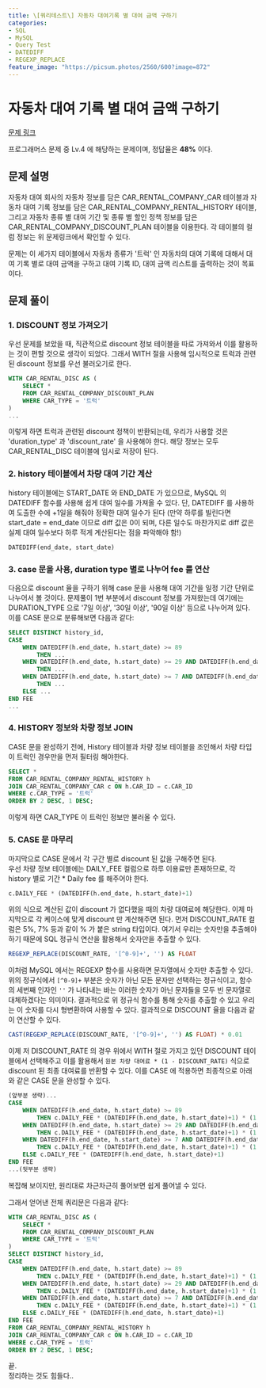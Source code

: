```yaml
---
title: \[쿼리테스트\] 자동차 대여기록 별 대여 금액 구하기
categories:
- SQL
- MySQL
- Query Test
- DATEDIFF
- REGEXP_REPLACE
feature_image: "https://picsum.photos/2560/600?image=872"
---
```


# 자동차 대여 기록 별 대여 금액 구하기
[문제 링크](https://school.programmers.co.kr/learn/courses/30/lessons/151141)

프로그래머스 문제 중 Lv.4 에 해당하는 문제이며, 정답율은 **48%** 이다.

## 문제 설명
자동차 대여 회사의 자동차 정보를 담은 CAR_RENTAL_COMPANY_CAR 테이블과 자동차 대여 기록 정보를 담은 CAR_RENTAL_COMPANY_RENTAL_HISTORY 테이블, 그리고 자동차 종류 별 대여 기간 및 종류 별 할인 정책 정보를 담은 CAR_RENTAL_COMPANY_DISCOUNT_PLAN 테이블을 이용한다. 각 테이블의 컬럼 정보는 위 문제링크에서 확인할 수 있다.

문제는 이 세가지 테이블에서 자동차 종류가 '트럭' 인 자동차의 대여 기록에 대해서 대여 기록 별로 대여 금액을 구하고 대여 기록 ID, 대여 금액 리스트를 출력하는 것이 목표이다.  

## 문제 풀이
### 1. DISCOUNT 정보 가져오기
우선 문제를 보았을 때, 직관적으로 discount 정보 테이블을 따로 가져와서 이를 활용하는 것이 편할 것으로 생각이 되었다. 그래서 WITH 절을 사용해 임시적으로 트럭과 관련된 discount 정보를 우선 불러오기로 한다.

```SQL
WITH CAR_RENTAL_DISC AS (
    SELECT *
    FROM CAR_RENTAL_COMPANY_DISCOUNT_PLAN
    WHERE CAR_TYPE = '트럭'
)
...
```
이렇게 하면 트럭과 관련된 discount 정책이 반환되는데, 우리가 사용할 것은 'duration_type' 과 'discount_rate' 을 사용해야 한다. 해당 정보는 모두 CAR_RENTAL_DISC 테이블에 임시로 저장이 된다.

### 2. history 테이블에서 차량 대여 기간 계산
history 테이블에는 START_DATE 와 END_DATE 가 있으므로, MySQL 의 DATEDIFF 함수를 사용해 쉽게 대여 일수를 가져올 수 있다. 단, DATEDIFF 를 사용하여 도출한 수에 +1일을 해줘야 정확한 대여 일수가 된다 (만약 하루를 빌린다면 start_date = end_date 이므로 diff 값은 0이 되며, 다른 일수도 마찬가지로 diff 값은 실제 대여 일수보다 하루 적게 계산된다는 점을 파악해야 함!)

```SQL
DATEDIFF(end_date, start_date)
```

### 3. case 문을 사용, duration type 별로 나누어 fee 를 연산
다음으로 discount 율을 구하기 위해 case 문을 사용해 대여 기간을 일정 기간 단위로 나누어서 볼 것이다. 문제풀이 1번 부분에서 discount 정보를 가져왔는데 여기에는 DURATION_TYPE 으로 '7일 이상', '30일 이상', '90일 이상' 등으로 나누어져 있다. 이를 CASE 문으로 분류해보면 다음과 같다:

```SQL
SELECT DISTINCT history_id,
CASE 
    WHEN DATEDIFF(h.end_date, h.start_date) >= 89 
        THEN ...
    WHEN DATEDIFF(h.end_date, h.start_date) >= 29 AND DATEDIFF(h.end_date, h.start_date) < 89 
        THEN ...
    WHEN DATEDIFF(h.end_date, h.start_date) >= 7 AND DATEDIFF(h.end_date, h.start_date) < 29 
        THEN ...
    ELSE ...
END FEE
...
```

### 4. HISTORY 정보와 차량 정보 JOIN
CASE 문을 완성하기 전에, History 테이블과 차량 정보 테이블을 조인해서 차량 타입이 트럭인 경우만을 먼저 필터링 해야한다. 
```SQL
SELECT *
FROM CAR_RENTAL_COMPANY_RENTAL_HISTORY h
JOIN CAR_RENTAL_COMPANY_CAR c ON h.CAR_ID = c.CAR_ID
WHERE c.CAR_TYPE = '트럭'
ORDER BY 2 DESC, 1 DESC;
```
이렇게 하면 CAR_TYPE 이 트럭인 정보만 불러올 수 있다.

### 5. CASE 문 마무리
마지막으로 CASE 문에서 각 구간 별로 discount 된 값을 구해주면 된다.  
우선 차량 정보 테이블에는 DAILY_FEE 컬럼으로 하루 이용료만 존재하므로, 각 history 별로 기간 * Daily fee 를 해주어야 한다.

```SQL
c.DAILY_FEE * (DATEDIFF(h.end_date, h.start_date)+1)
```
위의 식으로 계산된 값이 discount 가 없다했을 때의 차량 대여료에 해당한다. 이제 마지막으로 각 케이스에 맞게 discount 만 계산해주면 된다. 먼저 DISCOUNT_RATE 컬럼은 5%, 7% 등과 같이 % 가 붙은 string 타입이다. 여기서 우리는 숫자만을 추출해야 하기 때문에 SQL 정규식 연산을 활용해서 숫자만을 추출할 수 있다.

```SQL
REGEXP_REPLACE(DISCOUNT_RATE, '[^0-9]+', '') AS FLOAT
```
이처럼 MySQL 에서는 REGEXP 함수를 사용하면 문자열에서 숫자만 추출할 수 있다. 위의 정규식에서 ```[^0-9]+```  부분은 숫자가 아닌 모든 문자만 선택하는 정규식이고, 함수의 세번째 인자인 ```''``` 가 나타내는 바는 이러한 숫자가 아닌 문자들을 모두 빈 문자열로 대체하겠다는 의미이다. 결과적으로 위 정규식 함수를 통해 숫자를 추출할 수 있고 우리는 이 숫자를 다시 형변환하여 사용할 수 있다. 결과적으로 DISCOUNT 율을 다음과 같이 연산할 수 있다.
```SQL
CAST(REGEXP_REPLACE(DISCOUNT_RATE, '[^0-9]+', '') AS FLOAT) * 0.01
```
이제 저 DISCOUNT_RATE 의 경우 위에서 WITH 절로 가지고 있던 DISCOUNT 테이블에서 선택해주고 이를 활용해서 ```원본 차량 대여료 * (1 - DISCOUNT_RATE)``` 식으로 discount 된 최종 대여료를 반환할 수 있다. 이를 CASE 에 적용하면 최종적으로 아래와 같은 CASE 문을 완성할 수 있다.

```SQL
(앞부분 생략)...
CASE 
    WHEN DATEDIFF(h.end_date, h.start_date) >= 89 
        THEN c.DAILY_FEE * (DATEDIFF(h.end_date, h.start_date)+1) * (1 - (SELECT CAST(REGEXP_REPLACE(DISCOUNT_RATE, '[^0-9]+', '') AS FLOAT) * 0.01 AS numbers FROM CAR_RENTAL_DISC WHERE DURATION_TYPE = '90일 이상'))
    WHEN DATEDIFF(h.end_date, h.start_date) >= 29 AND DATEDIFF(h.end_date, h.start_date) < 89 
        THEN c.DAILY_FEE * (DATEDIFF(h.end_date, h.start_date)+1) * (1 - (SELECT CAST(REGEXP_REPLACE(DISCOUNT_RATE, '[^0-9]+', '') AS FLOAT) * 0.01 AS numbers FROM CAR_RENTAL_DISC WHERE DURATION_TYPE = '30일 이상'))
    WHEN DATEDIFF(h.end_date, h.start_date) >= 7 AND DATEDIFF(h.end_date, h.start_date) < 29 
        THEN c.DAILY_FEE * (DATEDIFF(h.end_date, h.start_date)+1) * (1 - (SELECT CAST(REGEXP_REPLACE(DISCOUNT_RATE, '[^0-9]+', '') AS FLOAT) * 0.01 AS numbers FROM CAR_RENTAL_DISC WHERE DURATION_TYPE = '7일 이상'))
    ELSE c.DAILY_FEE * (DATEDIFF(h.end_date, h.start_date)+1)
END FEE
...(뒷부분 생략)
```
복잡해 보이지만, 원리대로 차근차근히 풀어보면 쉽게 풀어낼 수 있다. 

그래서 얻어낸 전체 쿼리문은 다음과 같다:
```SQL
WITH CAR_RENTAL_DISC AS (
    SELECT *
    FROM CAR_RENTAL_COMPANY_DISCOUNT_PLAN
    WHERE CAR_TYPE = '트럭'
)
SELECT DISTINCT history_id,
CASE 
    WHEN DATEDIFF(h.end_date, h.start_date) >= 89 
        THEN c.DAILY_FEE * (DATEDIFF(h.end_date, h.start_date)+1) * (1 - (SELECT CAST(REGEXP_REPLACE(DISCOUNT_RATE, '[^0-9]+', '') AS FLOAT) * 0.01 AS numbers FROM CAR_RENTAL_DISC WHERE DURATION_TYPE = '90일 이상'))
    WHEN DATEDIFF(h.end_date, h.start_date) >= 29 AND DATEDIFF(h.end_date, h.start_date) < 89 
        THEN c.DAILY_FEE * (DATEDIFF(h.end_date, h.start_date)+1) * (1 - (SELECT CAST(REGEXP_REPLACE(DISCOUNT_RATE, '[^0-9]+', '') AS FLOAT) * 0.01 AS numbers FROM CAR_RENTAL_DISC WHERE DURATION_TYPE = '30일 이상'))
    WHEN DATEDIFF(h.end_date, h.start_date) >= 7 AND DATEDIFF(h.end_date, h.start_date) < 29 
        THEN c.DAILY_FEE * (DATEDIFF(h.end_date, h.start_date)+1) * (1 - (SELECT CAST(REGEXP_REPLACE(DISCOUNT_RATE, '[^0-9]+', '') AS FLOAT) * 0.01 AS numbers FROM CAR_RENTAL_DISC WHERE DURATION_TYPE = '7일 이상'))
    ELSE c.DAILY_FEE * (DATEDIFF(h.end_date, h.start_date)+1)
END FEE
FROM CAR_RENTAL_COMPANY_RENTAL_HISTORY h
JOIN CAR_RENTAL_COMPANY_CAR c ON h.CAR_ID = c.CAR_ID
WHERE c.CAR_TYPE = '트럭'
ORDER BY 2 DESC, 1 DESC;
```

끝.  
정리하는 것도 힘들다..